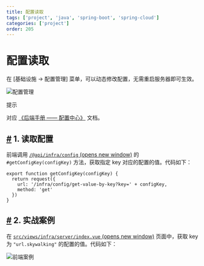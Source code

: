 ```yaml
---
title: 配置读取
tags: ['project', 'java', 'spring-boot', 'spring-cloud']
categories: ['project']
order: 205
---
```

# 配置读取

在 [基础设施 -> 配置管理] 菜单，可以动态修改配置，无需重启服务器即可生效。

 ![配置管理](https://cloud.iocoder.cn/img/Vue2/%E9%85%8D%E7%BD%AE%E8%AF%BB%E5%8F%96/01.png)

 提示

 对应 [《后端手册 —— 配置中心》](/config-center/) 文档。

 ## [#](#_1-读取配置) 1. 读取配置

 前端调用 [`/@api/infra/config`  (opens new window)](https://github.com/yudaocode/yudao-ui-admin-vue2/blob/master/src/api/infra/config.js#L20-L26) 的 `#getConfigKey(configKey)` 方法，获取指定 key 对应的配置的值。代码如下：

 
```
export function getConfigKey(configKey) {
  return request({
    url: '/infra/config/get-value-by-key?key=' + configKey,
    method: 'get'
  })
}

```
## [#](#_2-实战案例) 2. 实战案例

 在 [`src/views/infra/server/index.vue`  (opens new window)](https://github.com/yudaocode/yudao-ui-admin-vue2/blob/master/src/views/infra/server/index.vue) 页面中，获取 key 为 `"url.skywalking"` 的配置的值。代码如下：

 ![前端案例](https://cloud.iocoder.cn/img/%E9%85%8D%E7%BD%AE%E4%B8%AD%E5%BF%83/07-vue2.png)

